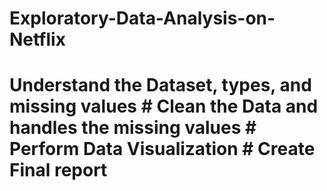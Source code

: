# Exploratory-Data-Analysis-on-Netflix
# Understand the Dataset, types, and missing values # Clean the Data and handles the missing values # Perform Data Visualization # Create Final report
